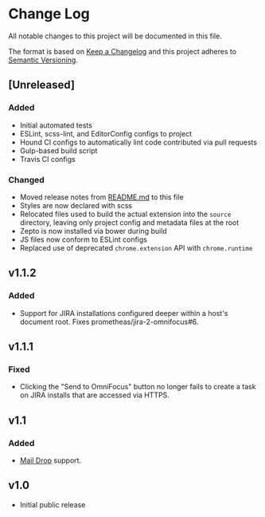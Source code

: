 # Change Log
All notable changes to this project will be documented in this file.

The format is based on [Keep a Changelog](http://keepachangelog.com/)
and this project adheres to [Semantic Versioning](http://semver.org/).


## [Unreleased]
### Added
- Initial automated tests
- ESLint, scss-lint, and EditorConfig configs to project
- Hound CI configs to automatically lint code contributed via pull requests
- Gulp-based build script
- Travis CI configs
### Changed
- Moved release notes from [README.md](./README.md) to this file
- Styles are now declared with scss
- Relocated files used to build the actual extension into the `source` directory, leaving only project config and metadata files at the root
- Zepto is now installed via bower during build
- JS files now conform to ESLint configs
- Replaced use of deprecated `chrome.extension` API with `chrome.runtime`

## v1.1.2
### Added
- Support for JIRA installations configured deeper within a host's document root. Fixes prometheas/jira-2-omnifocus#6.

## v1.1.1
### Fixed
- Clicking the "Send to OmniFocus" button no longer fails to create a task on JIRA installs that are accessed via HTTPS.

## v1.1
### Added
- [Mail Drop](http://www.omnigroup.com/blog/deliver-actions-to-your-omnifocus-inbox-with-mail-drop) support.

## v1.0
- Initial public release
